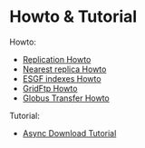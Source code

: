 # Howto & Tutorial

Howto:

* [Replication Howto](replication.md)
* [Nearest replica Howto](download_nearest_replica.md)
* [ESGF indexes Howto](select_indexes.md)
* [GridFtp Howto](gridftp.md)
* [Globus Transfer Howto](globustransfer.md)

Tutorial:

* [Async Download Tutorial](async_download_tutorial.md)
